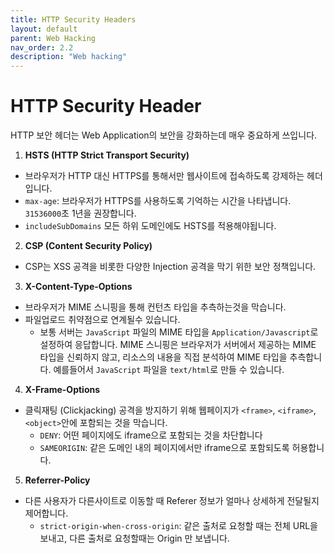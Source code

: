 ```yaml
---
title: HTTP Security Headers
layout: default
parent: Web Hacking
nav_order: 2.2
description: "Web hacking"
---
```


# HTTP Security Header

HTTP 보안 헤더는 Web Application의 보안을 강화하는데 매우 중요하게 쓰입니다. 

1. **HSTS (HTTP Strict Transport Security)**
- 브라우저가 HTTP 대신 HTTPS를 통해서만 웹사이트에 접속하도록 강제하는 헤더입니다. 
- `max-age`: 브라우저가 HTTPS를 사용하도록 기억하는 시간을 나타냅니다. `31536000`초 1년을 권장합니다.
- `includeSubDomains` 모든 하위 도메인에도 HSTS를 적용해야됩니다.

2. **CSP (Content Security Policy)**
- CSP는 XSS 공격을 비롯한 다양한 Injection 공격을 막기 위한 보안 정책입니다. 

3. **X-Content-Type-Options**
- 브라우저가 MIME 스니핑을 통해 컨턴츠 타입을 추측하는것을 막습니다. 
- 파일업로드 취약점으로 연계될수 있습니다.
    - 보통 서버는 `JavaScript` 파일의 MIME 타입을 `Application/Javascript`로 설정하여 응답합니다. MIME 스니핑은 브라우저가 서버에서 제공하는 MIME 타입을 신뢰하지 않고, 리소스의 내용을 직접 분석하여 MIME 타입을 추측합니다. 예를들어서 `JavaScript` 파일을 `text/html`로 만들 수 있습니다. 

4. **X-Frame-Options**
- 클릭재팅 (Clickjacking) 공격을 방지하기 위해 웹페이지가 `<frame>`, `<iframe>`, `<object>`안에 포함되는 것을 막습니다.  
    - `DENY`: 어떤 페이지에도 iframe으로 포함되는 것을 차단합니다
    - `SAMEORIGIN`: 같은 도메인 내의 페이지에서만 iframe으로 포함되도록 허용합니다.

5. **Referrer-Policy**
- 다른 사용자가 다른사이트로 이동할 때 Referer 정보가 얼마나 상세하게 전달될지 제어합니다. 
    - `strict-origin-when-cross-origin`: 같은 출처로 요청할 때는 전체 URL을 보내고, 다른 출처로 요청할때는 Origin 만 보냅니다. 